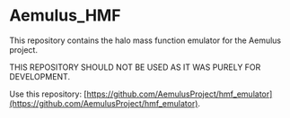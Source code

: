 # Aemulus_HMF
This repository contains the halo mass function emulator for the Aemulus project.

THIS REPOSITORY SHOULD NOT BE USED AS IT WAS PURELY FOR DEVELOPMENT.

Use this repository: [https://github.com/AemulusProject/hmf_emulator](https://github.com/AemulusProject/hmf_emulator).